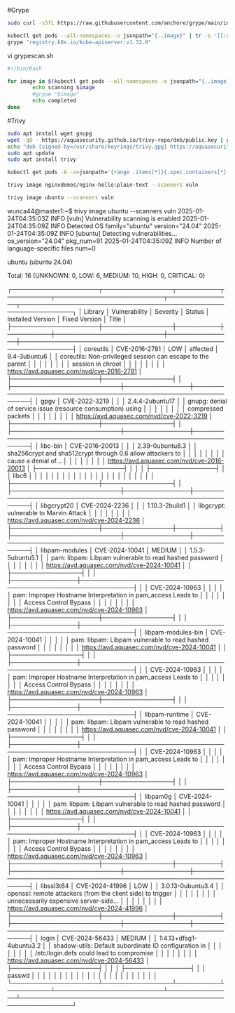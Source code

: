 #Grype 

```bash
sudo curl -sSfL https://raw.githubusercontent.com/anchore/grype/main/install.sh | sudo sh -s -- -b /usr/local/bin
```


```bash
kubectl get pods --all-namespaces -o jsonpath="{..image}" | tr -s '[[:space:]]' '\n' | sort | uniq
grype "registry.k8s.io/kube-apiserver:v1.32.0"
```


vi grypescan.sh 

```bash
#!/bin/bash

for image in $(kubectl get pods --all-namespaces -o jsonpath="{..image}" | tr -s '[[:space:]]' '\n' | sort | uniq); do
        echo scanning $image
        #grype "$image"
        echo completed 
done

```

#Trivy

```bash
sudo apt install wget gnupg
wget -qO - https://aquasecurity.github.io/trivy-repo/deb/public.key | gpg --dearmor | sudo tee /usr/share/keyrings/trivy.gpg > /dev/null
echo "deb [signed-by=/usr/share/keyrings/trivy.gpg] https://aquasecurity.github.io/trivy-repo/deb generic main" | sudo tee -a /etc/apt/sources.list.d/trivy.list
sudo apt update
sudo apt install trivy
```


```bash
kubectl get pods -A -o=jsonpath='{range .items[*]}{.spec.containers[*].image}{"\n"}{end}' | sort | uniq

trivy image nginxdemos/nginx-hello:plain-text --scanners vuln
```


```bash
trivy image ubuntu --scanners vuln
```

wunca44@master1:~$ trivy image ubuntu --scanners vuln
2025-01-24T04:35:03Z	INFO	[vuln] Vulnerability scanning is enabled
2025-01-24T04:35:09Z	INFO	Detected OS	family="ubuntu" version="24.04"
2025-01-24T04:35:09Z	INFO	[ubuntu] Detecting vulnerabilities...	os_version="24.04" pkg_num=91
2025-01-24T04:35:09Z	INFO	Number of language-specific files	num=0

ubuntu (ubuntu 24.04)

Total: 16 (UNKNOWN: 0, LOW: 6, MEDIUM: 10, HIGH: 0, CRITICAL: 0)

┌────────────────────┬────────────────┬──────────┬──────────┬─────────────────────────┬───────────────┬──────────────────────────────────────────────────────────────┐
│      Library       │ Vulnerability  │ Severity │  Status  │    Installed Version    │ Fixed Version │                            Title                             │
├────────────────────┼────────────────┼──────────┼──────────┼─────────────────────────┼───────────────┼──────────────────────────────────────────────────────────────┤
│ coreutils          │ CVE-2016-2781  │ LOW      │ affected │ 9.4-3ubuntu6            │               │ coreutils: Non-privileged session can escape to the parent   │
│                    │                │          │          │                         │               │ session in chroot                                            │
│                    │                │          │          │                         │               │ https://avd.aquasec.com/nvd/cve-2016-2781                    │
├────────────────────┼────────────────┤          │          ├─────────────────────────┼───────────────┼──────────────────────────────────────────────────────────────┤
│ gpgv               │ CVE-2022-3219  │          │          │ 2.4.4-2ubuntu17         │               │ gnupg: denial of service issue (resource consumption) using  │
│                    │                │          │          │                         │               │ compressed packets                                           │
│                    │                │          │          │                         │               │ https://avd.aquasec.com/nvd/cve-2022-3219                    │
├────────────────────┼────────────────┤          │          ├─────────────────────────┼───────────────┼──────────────────────────────────────────────────────────────┤
│ libc-bin           │ CVE-2016-20013 │          │          │ 2.39-0ubuntu8.3         │               │ sha256crypt and sha512crypt through 0.6 allow attackers to   │
│                    │                │          │          │                         │               │ cause a denial of...                                         │
│                    │                │          │          │                         │               │ https://avd.aquasec.com/nvd/cve-2016-20013                   │
├────────────────────┤                │          │          │                         ├───────────────┤                                                              │
│ libc6              │                │          │          │                         │               │                                                              │
│                    │                │          │          │                         │               │                                                              │
│                    │                │          │          │                         │               │                                                              │
├────────────────────┼────────────────┤          │          ├─────────────────────────┼───────────────┼──────────────────────────────────────────────────────────────┤
│ libgcrypt20        │ CVE-2024-2236  │          │          │ 1.10.3-2build1          │               │ libgcrypt: vulnerable to Marvin Attack                       │
│                    │                │          │          │                         │               │ https://avd.aquasec.com/nvd/cve-2024-2236                    │
├────────────────────┼────────────────┼──────────┤          ├─────────────────────────┼───────────────┼──────────────────────────────────────────────────────────────┤
│ libpam-modules     │ CVE-2024-10041 │ MEDIUM   │          │ 1.5.3-5ubuntu5.1        │               │ pam: libpam: Libpam vulnerable to read hashed password       │
│                    │                │          │          │                         │               │ https://avd.aquasec.com/nvd/cve-2024-10041                   │
│                    ├────────────────┤          │          │                         ├───────────────┼──────────────────────────────────────────────────────────────┤
│                    │ CVE-2024-10963 │          │          │                         │               │ pam: Improper Hostname Interpretation in pam_access Leads to │
│                    │                │          │          │                         │               │ Access Control Bypass                                        │
│                    │                │          │          │                         │               │ https://avd.aquasec.com/nvd/cve-2024-10963                   │
├────────────────────┼────────────────┤          │          │                         ├───────────────┼──────────────────────────────────────────────────────────────┤
│ libpam-modules-bin │ CVE-2024-10041 │          │          │                         │               │ pam: libpam: Libpam vulnerable to read hashed password       │
│                    │                │          │          │                         │               │ https://avd.aquasec.com/nvd/cve-2024-10041                   │
│                    ├────────────────┤          │          │                         ├───────────────┼──────────────────────────────────────────────────────────────┤
│                    │ CVE-2024-10963 │          │          │                         │               │ pam: Improper Hostname Interpretation in pam_access Leads to │
│                    │                │          │          │                         │               │ Access Control Bypass                                        │
│                    │                │          │          │                         │               │ https://avd.aquasec.com/nvd/cve-2024-10963                   │
├────────────────────┼────────────────┤          │          │                         ├───────────────┼──────────────────────────────────────────────────────────────┤
│ libpam-runtime     │ CVE-2024-10041 │          │          │                         │               │ pam: libpam: Libpam vulnerable to read hashed password       │
│                    │                │          │          │                         │               │ https://avd.aquasec.com/nvd/cve-2024-10041                   │
│                    ├────────────────┤          │          │                         ├───────────────┼──────────────────────────────────────────────────────────────┤
│                    │ CVE-2024-10963 │          │          │                         │               │ pam: Improper Hostname Interpretation in pam_access Leads to │
│                    │                │          │          │                         │               │ Access Control Bypass                                        │
│                    │                │          │          │                         │               │ https://avd.aquasec.com/nvd/cve-2024-10963                   │
├────────────────────┼────────────────┤          │          │                         ├───────────────┼──────────────────────────────────────────────────────────────┤
│ libpam0g           │ CVE-2024-10041 │          │          │                         │               │ pam: libpam: Libpam vulnerable to read hashed password       │
│                    │                │          │          │                         │               │ https://avd.aquasec.com/nvd/cve-2024-10041                   │
│                    ├────────────────┤          │          │                         ├───────────────┼──────────────────────────────────────────────────────────────┤
│                    │ CVE-2024-10963 │          │          │                         │               │ pam: Improper Hostname Interpretation in pam_access Leads to │
│                    │                │          │          │                         │               │ Access Control Bypass                                        │
│                    │                │          │          │                         │               │ https://avd.aquasec.com/nvd/cve-2024-10963                   │
├────────────────────┼────────────────┼──────────┤          ├─────────────────────────┼───────────────┼──────────────────────────────────────────────────────────────┤
│ libssl3t64         │ CVE-2024-41996 │ LOW      │          │ 3.0.13-0ubuntu3.4       │               │ openssl: remote attackers (from the client side) to trigger  │
│                    │                │          │          │                         │               │ unnecessarily expensive server-side...                       │
│                    │                │          │          │                         │               │ https://avd.aquasec.com/nvd/cve-2024-41996                   │
├────────────────────┼────────────────┼──────────┤          ├─────────────────────────┼───────────────┼──────────────────────────────────────────────────────────────┤
│ login              │ CVE-2024-56433 │ MEDIUM   │          │ 1:4.13+dfsg1-4ubuntu3.2 │               │ shadow-utils: Default subordinate ID configuration in        │
│                    │                │          │          │                         │               │ /etc/login.defs could lead to compromise                     │
│                    │                │          │          │                         │               │ https://avd.aquasec.com/nvd/cve-2024-56433                   │
├────────────────────┤                │          │          │                         ├───────────────┤                                                              │
│ passwd             │                │          │          │                         │               │                                                              │
│                    │                │          │          │                         │               │                                                              │
│                    │                │          │          │                         │               │                                                              │
└────────────────────┴────────────────┴──────────┴──────────┴─────────────────────────┴───────────────┴──────────────────────────────────────────────────────────────┘

